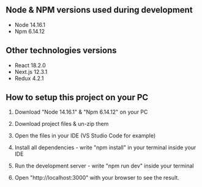 ## Node & NPM versions used during development

- Node 14.16.1
- Npm 6.14.12

## Other technologies versions

- React 18.2.0
- Next.js 12.3.1
- Redux 4.2.1

## How to setup this project on your PC

1. Download "Node 14.16.1" & "Npm 6.14.12" on your PC

2. Download project files & un-zip them

3. Open the files in your IDE (VS Studio Code for example)

4. Install all dependencies - write "npm install" in your terminal inside your IDE

5. Run the development server - write "npm run dev" inside your terminal

6. Open "http://localhost:3000" with your browser to see the result.
